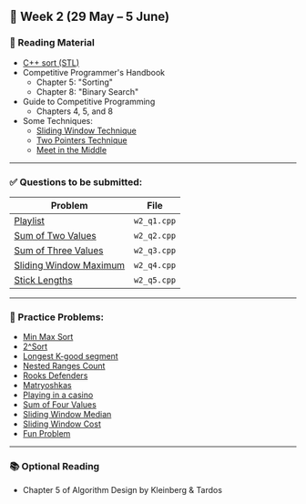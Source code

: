 ## 📅 Week 2 (29 May – 5 June)

### 📖 Reading Material
- [C++ sort (STL)](https://www.geeksforgeeks.org/sort-c-stl/)
- Competitive Programmer's Handbook  
  - Chapter 5: "Sorting"  
  - Chapter 8: "Binary Search"
- Guide to Competitive Programming  
  - Chapters 4, 5, and 8
- Some Techniques:
  - [Sliding Window Technique](https://www.geeksforgeeks.org/window-sliding-technique/)
  - [Two Pointers Technique](https://www.geeksforgeeks.org/two-pointers-technique/)
  - [Meet in the Middle](https://www.geeksforgeeks.org/meet-in-the-middle/)

---

### ✅ Questions to be submitted:
| Problem | File 
|--------|------
| [Playlist](https://cses.fi/problemset/task/1141) | `w2_q1.cpp` | <!-- [Solution](https://www.geeksforgeeks.org/cses-solutions-playlist/) --> |
| [Sum of Two Values](https://cses.fi/problemset/task/1640) | `w2_q2.cpp` | <!-- [Solution](https://usaco.guide/problems/cses-1640-sum-of-two-values/solution) --> |
| [Sum of Three Values](https://cses.fi/problemset/task/1641) | `w2_q3.cpp` | <!-- [Solution](https://usaco.guide/problems/cses-1641-sum-of-three-values/solution) --> |
| [Sliding Window Maximum](https://leetcode.com/problems/sliding-window-maximum/description/) | `w2_q4.cpp` | <!-- [Solution](https://leetcode.com/problems/sliding-window-maximum/solutions/5278482/solution-using-deque) --> |
| [Stick Lengths](https://cses.fi/problemset/task/1074) | `w2_q5.cpp` | <!-- [Solution](https://www.geeksforgeeks.org/cses-solutions-stick-lengths/) --> |

---

### 🧠 Practice Problems:
- [Min Max Sort](https://codeforces.com/problemset/problem/1792/C)  
- [2^Sort](https://codeforces.com/problemset/problem/1692/G)  
- [Longest K-good segment](https://codeforces.com/contest/616/problem/D)  
- [Nested Ranges Count](https://cses.fi/problemset/task/2169)  
- [Rooks Defenders](https://codeforces.com/problemset/problem/1679/C)  
- [Matryoshkas](https://codeforces.com/problemset/problem/1790/D)  
- [Playing in a casino](https://codeforces.com/problemset/problem/1808/B)  
- [Sum of Four Values](https://cses.fi/problemset/task/1642)  
- [Sliding Window Median](https://cses.fi/problemset/task/1076)  
- [Sliding Window Cost](https://cses.fi/problemset/task/1077)  
- [Fun Problem](https://codeforces.com/contest/1764/problem/G2)

---

### 📚 Optional Reading
- Chapter 5 of Algorithm Design by Kleinberg & Tardos
